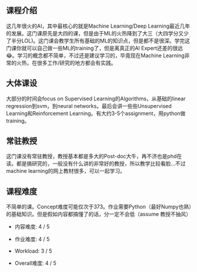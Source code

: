 ## 课程介绍
这几年很火的AI，其中最核心的就是Machine Learning/Deep Learning最近几年的发展。这门课原先是大四的课，但是由于ML的火热降到了大三（大四学分又少了半分LOL)。这门课会教学生所有基础的ML的知识点，但是都不是很深。学完这门课你就可以自己做一些ML的training了，但是离真正的AI Expert还差的很远😂。学习的概念都不简单，不过还是建议学习的，毕竟现在Machine Learning非常的火热，在很多工作/研究的地方都会有实践。
## 大体课设
大部分的时间会focus on Supervised Learning的Algorithms，从基础的linear regression到svm，到neural networks。最后会讲一些些Unsupervised Learning和Reinforcement Learning。有大约3-5个assignment，用python做training。
## 常驻教授
这门课没有常驻教授，教授基本都是多大的Post-doc大牛，再不济也是phd在读。都是搞研究的，一般没有什么讲的非常好的教授，所以教学比较看脸...不过machine learning的网上教材很多，可以一起学习。
## 课程难度
不简单的课。Concept难度可能仅次于373。作业需要Python（最好Numpy也熟）的基础知识。但是假如内容都搞懂了的话，分一定不会低（assume 教授不抽风）

- 内容难度: 4 / 5

- 作业难度: 4 / 5

- Workload: 3 / 5

- Overall难度: 4 / 5